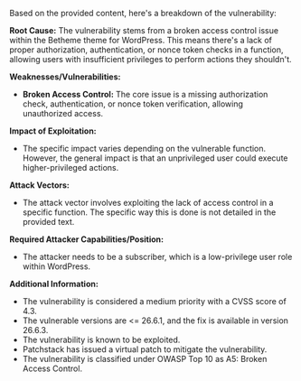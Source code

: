 Based on the provided content, here's a breakdown of the vulnerability:

**Root Cause:** The vulnerability stems from a broken access control issue within the Betheme theme for WordPress. This means there's a lack of proper authorization, authentication, or nonce token checks in a function, allowing users with insufficient privileges to perform actions they shouldn't.

**Weaknesses/Vulnerabilities:**
*   **Broken Access Control:**  The core issue is a missing authorization check, authentication, or nonce token verification, allowing unauthorized access.

**Impact of Exploitation:**
*   The specific impact varies depending on the vulnerable function. However, the general impact is that an unprivileged user could execute higher-privileged actions.

**Attack Vectors:**
*   The attack vector involves exploiting the lack of access control in a specific function. The specific way this is done is not detailed in the provided text.

**Required Attacker Capabilities/Position:**
*   The attacker needs to be a subscriber, which is a low-privilege user role within WordPress.

**Additional Information:**
*   The vulnerability is considered a medium priority with a CVSS score of 4.3.
*   The vulnerable versions are <= 26.6.1, and the fix is available in version 26.6.3.
*   The vulnerability is known to be exploited.
*   Patchstack has issued a virtual patch to mitigate the vulnerability.
*   The vulnerability is classified under OWASP Top 10 as A5: Broken Access Control.